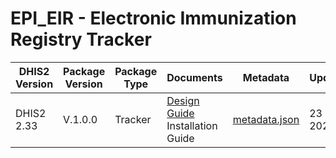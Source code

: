 # EPI_EIR - Electronic Immunization Registry Tracker

| DHIS2 Version | Package Version | Package Type | Documents | Metadata | Updated |
|-|-|-|-|-|-|
| DHIS2 2.33 | V.1.0.0 | Tracker | [Design Guide](https://github.com/dhis2-metadata/EPI-TRK-Immunization_Registry/blob/de0b00858889dc0baaa884a892bcdda9504a816c/docs/epi_immunization_registry_design.md) <br> Installation Guide | [metadata.json](https://github.com/dhis2/metadata-package-development/blob/master/metadata/EPI_EIR/EPI_EIR_TRK_V1.0.0_DHIS2.33/metadata.json) | 23 July 2021 |
